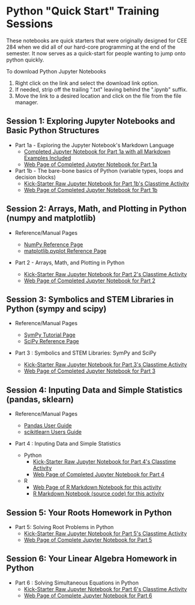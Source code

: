 # Python "Quick Start" Training Sessions

These notebooks are quick starters that were originally designed for CEE 284 when we did all of our hard-core programming at the end of the semester.  It now serves as a quick-start for people wanting to jump onto python quickly.

To download Python Jupyter Notebooks

1. Right click on the link and select the download link option.
2. If needed, strip off the trailing ".txt" leaving behind the ".ipynb" suffix.
3. Move the link to a desired location and click on the file from the file manager.

## Session 1: Exploring Jupyter Notebooks and Basic Python Structures

* Part 1a - Exploring the Jupyter Notebook's Markdown Language
  * [Completed Jupyter Notebook for Part 1a with all Markdown Examples Included](Jupyter_Notebooks_and_Other_Files/02_Crash_Course_Files/02_01a_Intro_to_Markdown/Part%201a%20--%20Introduction%20to%20Jupyter%20and%20Markdown.ipynb)
  * [Web Page of Completed Jupyter Notebook for Part 1a](Jupyter_Notebooks_and_Other_Files/02_Crash_Course_Files/02_01a_Intro_to_Markdown/Part%201a%20--%20Introduction%20to%20Jupyter%20and%20Markdown.html)
* Part 1b - The bare-bone basics of Python (variable types, loops and decision blocks)
  * [Kick-Starter Raw Jupyter Notebook for Part 1b's Classtime Activity](Jupyter_Notebooks_and_Other_Files/02_Crash_Course_Files/02_01b_Intro_to_Basic_Python/Part%201b%20--%20Python%20Staters%20with%20Basic%20Structures%20Kick-Starter.ipynb)
  * [Web Page of Completed Jupyter Notebook for Part 1b](Jupyter_Notebooks_and_Other_Files/02_Crash_Course_Files/02_01b_Intro_to_Basic_Python/Part%201b%20--%20Python%20Staters%20with%20Basic%20Structures.html)

## Session 2: Arrays, Math, and Plotting in Python (numpy and matplotlib)

* Reference/Manual Pages
  * [NumPy Reference Page](https://numpy.org/doc/stable/reference/index.html)
  * [matplotlib.pyplot Reference Page](https://matplotlib.org/api/pyplot_summary.html)

* Part 2 - Arrays, Math, and Plotting in Python
  * [Kick-Starter Raw Jupyter Notebook for Part 2's Classtime Activity](Jupyter_Notebooks_and_Other_Files/02_Crash_Course_Files/02_02_Intro_to_NumPy_and_Matplotlib/Part%202%20--%20Arrays,%20Math,%20and%20Plotting%20in%20Python%20Kick-Starter.ipynb)
  * [Web Page of Completed Jupyter Notebook for Part 2](Jupyter_Notebooks_and_Other_Files/02_Crash_Course_Files/02_02_Intro_to_NumPy_and_Matplotlib/Part%202%20--%20Arrays,%20Math,%20and%20Plotting%20in%20Python.html)

## Session 3: Symbolics and STEM Libraries in Python (sympy and scipy)

* Reference/Manual Pages
  * [SymPy Tutorial Page](https://docs.sympy.org/latest/tutorial/index.html#tutorial)
  * [SciPy Reference Page](https://docs.scipy.org/doc/scipy/reference/)

* Part 3 : Symbolics and STEM Libraries: SymPy and SciPy
  * [Kick-Starter Raw Jupyter Notebook for Part 3's Classtime Activity](Jupyter_Notebooks_and_Other_Files/02_Crash_Course_Files/02_03_Intro_to_SciPy_and_Sympy/Part%203%20-%20Symbolics%20and%20STEM%20Libraries%20sympy%20and%20scipy%20Kick-Starter.ipynb)
  * [Web Page of Completed Jupyter Notebook for Part 3](Jupyter_Notebooks_and_Other_Files/02_Crash_Course_Files/02_03_Intro_to_SciPy_and_Sympy/Part%203%20-%20Symbolics%20and%20STEM%20Libraries%20sympy%20and%20scipy.html#Part-3-:-Symbolics-and-STEM-Libraries:-SymPy-and-SciPy)

## Session 4: Inputing Data and Simple Statistics (pandas, sklearn)

* Reference/Manual Pages
  * [Pandas User Guide](https://pandas.pydata.org/docs/user_guide/index.html)
  * [scikitlearn Users Guide](https://scikit-learn.org/stable/user_guide.html)

* Part 4 : Inputing Data and Simple Statistics
  * Python
    * [Kick-Starter Raw Jupyter Notebook for Part 4's Classtime Activity](Jupyter_Notebooks_and_Other_Files/02_Crash_Course_Files/02_04_Intro_to_Pandas/Part%204%20-%20Importing%20Data%20and%20Simple%20Statistics%20Kick-Starter.ipynb)
    * [Web Page of Completed Jupyter Notebook for Part 4](Jupyter_Notebooks_and_Other_Files/02_Crash_Course_Files/02_04_Intro_to_Pandas/Part%204%20-%20Importing%20Data%20and%20Simple%20Statistics.html)
  * R
    * [Web Page of R Markdown Notebook for this activity](Jupyter_Notebooks_and_Other_Files/02_Crash_Course_Files/02_04_Intro_to_Pandas/Concrete_Multivariate_Regression_Using_R_with_Tidyverse.nb.html)
    * [R Markdown Notebook (source code) for this activity](Jupyter_Notebooks_and_Other_Files/02_Crash_Course_Files/02_04_Intro_to_Pandas/Concrete_Multivariate_Regression_Using_R_with_Tidyverse.Rmd)

## Session 5: Your Roots Homework in Python

* Part 5: Solving Root Problems in Python
  * [Kick-Starter Raw Jupyter Notebook for Part 5's Classtime Activity](Jupyter_Notebooks_and_Other_Files/02_Crash_Course_Files/02_05_Applying_Python_to_Root_Problems/Part%205%20-%20Solving%20Root%20Problems%20in%20Python%20Kick-Starter.ipynb)
  * [Web Page of Complete Jupyter Notebook for Part 5](Jupyter_Notebooks_and_Other_Files/02_Crash_Course_Files/02_05_Applying_Python_to_Root_Problems/Part%205%20-%20Solving%20Root%20Problems%20in%20Python.html)



## Session 6: Your Linear Algebra Homework in Python

* Part 6 : Solving Simultaneous Equations in Python
  * [Kick-Starter Raw Jupyter Notebook for Part 6's Classtime Activity](Jupyter_Notebooks_and_Other_Files/02_Crash_Course_Files/02_06_Applying_Python_to_Linear_Algebra_and_Sumultaneous_Equations/Part%206%20-%20Solving%20Simultaneous%20Equations%20in%20Python%20Kick-Starter.ipynb)
  * [Web Page of Complete Jupyter Notebook for Part 6](Jupyter_Notebooks_and_Other_Files/02_Crash_Course_Files/02_06_Applying_Python_to_Linear_Algebra_and_Sumultaneous_Equations/Part%206%20-%20Solving%20Simultaneous%20Equations%20in%20Python.html)
